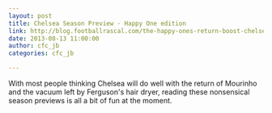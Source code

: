 ```yaml
---
layout: post
title: Chelsea Season Preview - Happy One edition
link: http://blog.footballrascal.com/the-happy-ones-return-boost-chelseas-hopes/
date: 2013-08-13 11:00:00
author: cfc_jb
categories: cfc_jb

---
```


With most people thinking Chelsea will do well with the return of Mourinho and the vacuum left by Ferguson's hair dryer, reading these nonsensical season previews is all a bit of fun at the moment.